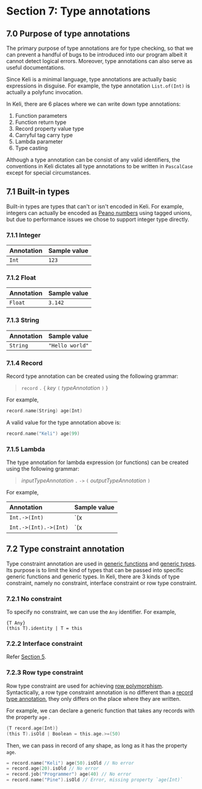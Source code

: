 # Section 7: Type annotations

## 7.0 Purpose of type annotations

The primary purpose of type annotations are for type checking, so that we can prevent a handful of bugs to be introduced into our program albeit it cannot detect logical errors. Moreover, type annotations can also serve as useful documentations.

Since Keli is a minimal language, type annotations are actually basic expressions in disguise. For example, the type annotation `List.of(Int)` is actually a polyfunc invocation.

In Keli, there are 6 places where we can write down type annotations:

1. Function parameters
2. Function return type
3. Record property value type
4. Carryful tag carry type
5. Lambda parameter
6. Type casting

Although a type annotation can be consist of any valid identifiers, the conventions in Keli dictates all type annotations to be written in `PascalCase` except for special circumstances.

## 7.1 Built-in types

Built-in types are types that can't or isn't encoded in Keli. For example, integers can actually be encoded as [Peano numbers](https://wiki.haskell.org/Peano_numbers) using tagged unions, but due to performance issues we chose to support integer type directly.  

### 7.1.1 Integer

| Annotation | Sample value |
| :--- | :--- |
| `Int` | `123` |

### 7.1.2 Float

| Annotation | Sample value |
| :--- | :--- |
| `Float` | `3.142` |

### 7.1.3 String

| Annotation | Sample value |
| :--- | :--- |
| `String` | `"Hello world"` |

### 7.1.4 Record

Record type annotation can be created using the following grammar:

> `record` `.` { _key_ `(` _typeAnnotation_ `)` }

For example,

```c
record.name(String) age(Int)
```

A valid value for the type annotation above is:

```c
record.name("Keli") age(99)
```

### 7.1.5 Lambda

The type annotation for lambda expression \(or functions\) can be created using the following grammar:

> _inputTypeAnnotation_ `.` `->` `(` _outputTypeAnnotation_ `)`

For example,

| Annotation | Sample value |
| :--- | :--- |
| `Int.->(Int)` | `(x | x.square)` |
| `Int.->(Int).->(Int)` | `(x | y | x.+(y))` |

## 7.2 Type constraint annotation

Type constraint annotation are used in [generic functions](section-5-declarations.md#5-2-4-generic-functions) and [generic types](section-5-declarations.md#5-5-type-constructor-declarations). Its purpose is to limit the kind of types that can be passed into specific generic functions and generic types. In Keli, there are 3 kinds of type constraint, namely no constraint, interface constraint or row type constraint.

### 7.2.1 No constraint

To specify no constraint, we can use the `Any` identifier. For example,

```text
{T Any}
(this T).identity | T = this
```

### 7.2.2 Interface constraint

Refer [Section 5](section-5-declarations.md#5-6-interface-declarations).

### 7.2.3 Row type constraint

Row type constraint are used for achieving [row polymorphism](https://en.wikipedia.org/wiki/Row_polymorphism). Syntactically, a row type constraint annotation is no different than a [record type annotation](section-7-built-in-types.md#7-1-4-record), they only differs on the place where they are written. 

For example, we can declare a generic function that takes any records with the property `age` .

```c
{T record.age(Int)}
(this T).isOld | Boolean = this.age.>=(50)
```

Then, we can pass in record of any shape, as long as it has the property `age`.

```c
= record.name("Keli") age(50).isOld // No error
= record.age(20).isOld // No error
= record.job("Programmer") age(40) // No error
= record.name("Pine").isOld // Error, missing property `age(Int)`
```

